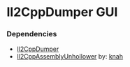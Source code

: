 # Il2CppDumper GUI

### Dependencies
- [Il2CppDumper]("https://github.com/Perfare/Il2CppDumper")
- [Il2CppAssemblyUnhollower](https://github.com/Lillious/Il2CppAssemblyUnhollower) by: [knah](https://github.com/knah)